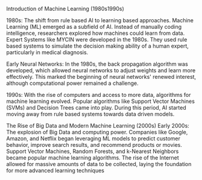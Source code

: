 Introduction of Machine Learning (1980s1990s)

1980s: The shift from rule based AI to learning based approaches.
 Machine Learning (ML) emerged as a subfield of AI. Instead of manually coding intelligence, researchers explored how machines could learn from data.
Expert Systems like MYCIN were developed in the 1980s. They used rule based systems to simulate the decision making ability of a human expert, particularly in medical diagnosis.

Early Neural Networks:
In the 1980s, the back propagation algorithm was developed, which allowed neural networks to adjust weights and learn more effectively. This marked the beginning of neural networks' renewed interest, although computational power remained a challenge.
  
1990s: 
With the rise of computers and access to more data, algorithms for machine learning evolved. Popular algorithms like Support Vector Machines (SVMs) and Decision Trees came into play. During this period, AI started moving away from rule based systems towards data driven models.

The Rise of Big Data and Modern Machine Learning (2000s)
 Early 2000s: The explosion of Big Data and computing power. Companies like Google, Amazon, and Netflix began leveraging ML models to predict customer behavior, improve search results, and recommend products or movies.
Support Vector Machines, Random Forests, and k-Nearest Neighbors became popular machine learning algorithms.
The rise of the Internet allowed for massive amounts of data to be collected, laying the foundation for more advanced learning techniques
